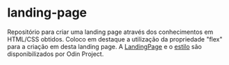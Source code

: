 # landing-page
Repositório para criar uma landing page através dos conhecimentos em HTML/CSS obtidos.
Coloco em destaque a utilização da propriedade "flex" para a criação em desta landing page.
A [LandingPage](https://cdn.statically.io/gh/TheOdinProject/curriculum/81a5d553f4073e593d23a6ab00d50eef8620796d/foundations/html_css/project/imgs/01.png) e o [estilo](https://cdn.statically.io/gh/TheOdinProject/curriculum/81a5d553f4073e593d23a6ab00d50eef8620796d/foundations/html_css/project/imgs/02.png) são disponibilizados por Odin Project.